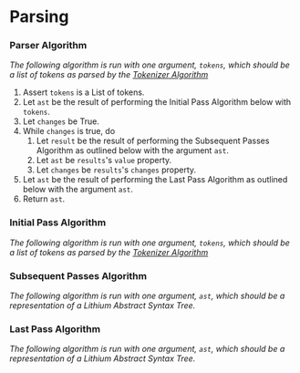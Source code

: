 # Parsing

### Parser Algorithm

*The following algorithm is run with one argument, `tokens`, which should be a list of tokens as parsed by the [Tokenizer Algorithm]()*

1. Assert `tokens` is a List of tokens.
2. Let `ast` be the result of performing the Initial Pass Algorithm below with `tokens`.
3. Let `changes` be True.
4. While `changes` is true, do
	1. Let `result` be the result of performing the Subsequent Passes Algorithm as outlined below with the argument `ast`.
	2. Let `ast` be `results`'s `value` property.
	3. Let `changes` be `results`'s `changes` property.
5. Let `ast` be the result of performing the Last Pass Algorithm as outlined below with the argument `ast`.
6. Return `ast`.

### Initial Pass Algorithm

*The following algorithm is run with one argument, `tokens`, which should be a list of tokens as parsed by the [Tokenizer Algorithm]()*

### Subsequent Passes Algorithm

*The following algorithm is run with one argument, `ast`, which should be a representation of a Lithium Abstract Syntax Tree.*

### Last Pass Algorithm

*The following algorithm is run with one argument, `ast`, which should be a representation of a Lithium Abstract Syntax Tree.*

